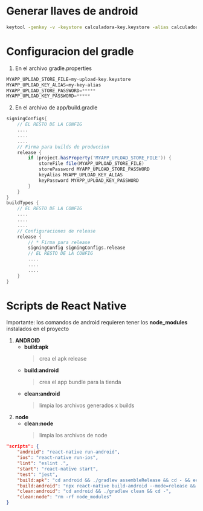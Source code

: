# Generar llaves de android

```bash
keytool -genkey -v -keystore calculadora-key.keystore -alias calculadora-key -keyalg RSA -keysize 2048 -validity 10000
```

# Configuracion del gradle

1. En el archivo gradle.properties

```gradle
MYAPP_UPLOAD_STORE_FILE=my-upload-key.keystore
MYAPP_UPLOAD_KEY_ALIAS=my-key-alias
MYAPP_UPLOAD_STORE_PASSWORD=*****
MYAPP_UPLOAD_KEY_PASSWORD=*****
```

2. En el archivo de app/build.gradle

```gradle
signingConfigs{
    // EL RESTO DE LA CONFIG
    ....
    ....
    ....
    // Firma para builds de produccion
    release {
        if (project.hasProperty('MYAPP_UPLOAD_STORE_FILE')) {
            storeFile file(MYAPP_UPLOAD_STORE_FILE)
            storePassword MYAPP_UPLOAD_STORE_PASSWORD
            keyAlias MYAPP_UPLOAD_KEY_ALIAS
            keyPassword MYAPP_UPLOAD_KEY_PASSWORD
        }
    }
}    
buildTypes {
    // EL RESTO DE LA CONFIG
    ....
    ....
    ....
    // Configuraciones de release
    release {        
        // * Firma para release
        signingConfig signingConfigs.release
        // EL RESTO DE LA CONFIG
        ....
        ....
        ....        
    }
}
```


# Scripts de React Native

Importante: los comandos de android requieren tener los **node_modules** instalados en el proyecto

1.  **ANDROID**
    - **build:apk**
      > crea el apk release
    - **build:android**
      > crea el app bundle para la tienda
    - **clean:android**
      > limpia los archivos generados x builds
2.  **node**
    - **clean:node**
      > limpia los archivos de node

```json
"scripts": {
    "android": "react-native run-android",
    "ios": "react-native run-ios",
    "lint": "eslint .",
    "start": "react-native start",
    "test": "jest",
    "build:apk": "cd android && ./gradlew assembleRelease && cd - && echo 'App generada en:' && echo $(pwd)'/android/app/build/outputs/apk/release/app-release.apk'",
    "build:android": "npx react-native build-android --mode=release && echo 'App generada en:' && echo $(pwd)'/android/app/build/outputs/bundle/release/app-release.aab'",
    "clean:android": "cd android && ./gradlew clean && cd -",
    "clean:node": "rm -rf node_modules"
}
```
